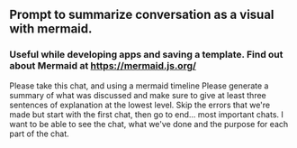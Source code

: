 ## Prompt to summarize conversation as a visual with mermaid. 
### Useful while developing apps and saving a template. Find out about Mermaid at https://mermaid.js.org/
Please take this chat, and using a mermaid timeline Please generate a summary of what was discussed and make sure to give at least three sentences of explanation at the lowest level. Skip the errors that we're made but start with the first chat, then go to end... most important chats. I want to be able to see the chat, what we've done and the purpose for each part of the chat.
